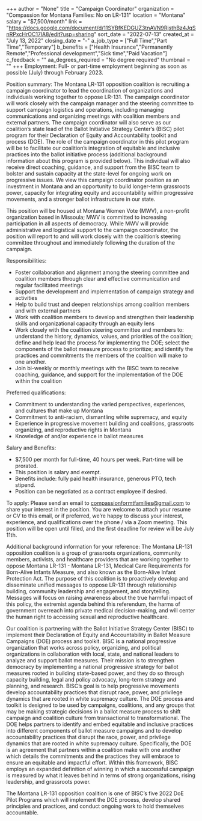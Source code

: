 +++
author = "None"
title = "Campaign Coordinator"
organization = "Compassion for Montana Families: No on LR-131"
location = "Montana"
salary = "$7,500/month"
link = "https://docs.google.com/document/d/11SYBfKEDGUZ3tnAVN9RjsthBz4JqSnRPxcHrOC17lA8/edit?usp=sharing"
sort_date = "2022-07-13"
created_at = "July 13, 2022"
closing_date = "-"
a_job_type = ["Full Time","Part Time","Temporary"]
b_benefits = ["Health Insurance","Permanently Remote","Professional development","Sick time","Paid Vacation"]
c_feedback = ""
aa_degrees_required = "No degree required"
thumbnail = ""
+++
Employment: Full- or part-time employment beginning as soon as possible (July) through February 2023.

Position summary: The Montana LR-131 opposition coalition is recruiting a campaign coordinator to lead the coordination of organizations and individuals working together to oppose LR-131. The campaign coordinator will work closely with the campaign manager and the steering committee to support campaign logistics and operations, including managing communications and organizing meetings with coalition members and external partners. The campaign coordinator will also serve as our coalition’s state lead of the Ballot Initiative Strategy Center’s (BISC) pilot program for their Declaration of Equity and Accountability toolkit and process (DOE). The role of the campaign coordinator in this pilot program will be to facilitate our coalition’s integration of equitable and inclusive practices into the ballot initiative process (additional background information about this program is provided below). This individual will also receive direct coaching, guidance, and support from the BISC team to bolster and sustain capacity at the state-level for ongoing work on progressive issues. We view this campaign coordinator position as an investment in Montana and an opportunity to build longer-term grassroots power, capacity for integrating equity and accountability within progressive movements, and a stronger ballot infrastructure in our state.

This position will be housed at Montana Women Vote (MWV), a non-profit organization based in Missoula; MWV is committed to increasing participation in all aspects of democracy. While MWV will provide administrative and logistical support to the campaign coordinator, the position will report to and will work closely with the coalition’s steering committee throughout and immediately following the duration of the campaign.

Responsibilities:
- Foster collaboration and alignment among the steering committee and coalition members through clear and effective communication and regular facilitated meetings
- Support the development and implementation of campaign strategy and activities
- Help to build trust and deepen relationships among coalition members and with external partners
- Work with coalition members to develop and strengthen their leadership skills and organizational capacity through an equity lens
- Work closely with the coalition steering committee and members to: understand the history, dynamics, values, and priorities of the coalition; define and help lead the process for implementing the DOE; select the components of the ballot measure process to prioritize; and identify the practices and commitments the members of the coalition will make to one another.
- Join bi-weekly or monthly meetings with the BISC team to receive coaching, guidance, and support for the implementation of the DOE within the coalition

Preferred qualifications:
- Commitment to understanding the varied perspectives, experiences, and cultures that make up Montana
- Commitment to anti-racism, dismantling white supremacy, and equity
- Experience in progressive movement building and coalitions, grassroots organizing, and reproductive rights in Montana
- Knowledge of and/or experience in ballot measures

Salary and Benefits:
- $7,500 per month for full-time, 40 hours per week. Part-time will be prorated.
- This position is salary and exempt.
- Benefits include: fully paid health insurance, generous PTO, tech stipend.
- Position can be negotiated as a contract employee if desired.

To apply: Please send an email to compassionformtfamilies@gmail.com to share your interest in the position. You are welcome to attach your resume or CV to this email, or if preferred, we’re happy to discuss your interest, experience, and qualifications over the phone / via a Zoom meeting. This position will be open until filled, and the first deadline for review will be July 11th.

Additional background information for your reference: The Montana LR-131 opposition coalition is a group of grassroots organizations, community members, activists, and healthcare providers that are working together to oppose Montana LR-131 - Montana LR-131, Medical Care Requirements for Born-Alive Infants Measure, and also known as the Born-Alive Infant Protection Act. The purpose of this coalition is to proactively develop and disseminate unified messages to oppose LR-131 through relationship building, community leadership and engagement, and storytelling. Messages will focus on raising awareness about the true harmful impact of this policy, the extremist agenda behind this referendum, the harms of government overreach into private medical decision-making, and will center the human right to accessing sexual and reproductive healthcare.

Our coalition is partnering with the Ballot Initiative Strategy Center (BISC) to implement their Declaration of Equity and Accountability in Ballot Measure Campaigns (DOE) process and toolkit. BISC is a national progressive organization that works across policy, organizing, and political organizations in collaboration with local, state, and national leaders to analyze and support ballot measures. Their mission is to strengthen democracy by implementing a national progressive strategy for ballot measures rooted in building state-based power, and they do so through capacity building, legal and policy advocacy, long-term strategy and planning, and research. BISC’s goal is to help progressive movements develop accountability practices that disrupt race, power, and privilege dynamics that are rooted in white supremacy culture.
The DOE process and toolkit is designed to be used by campaigns, coalitions, and any groups that may be making strategic decisions in a ballot measure process to shift campaign and coalition culture from transactional to transformational. The DOE helps partners to identify and embed equitable and inclusive practices into different components of ballot measure campaigns and to develop accountability practices that disrupt the race, power, and privilege dynamics that are rooted in white supremacy culture. Specifically, the DOE is an agreement that partners within a coalition make with one another which details the commitments and the practices they will embrace to ensure an equitable and impactful effort. Within this framework, BISC employs an expanded definition of winning in which a successful campaign is measured by what it leaves behind in terms of strong organizations, rising leadership, and grassroots power.

The Montana LR-131 opposition coalition is one of BISC’s five 2022 DoE Pilot Programs which will implement the DOE process, develop shared principles and practices, and conduct ongoing work to hold themselves accountable.
